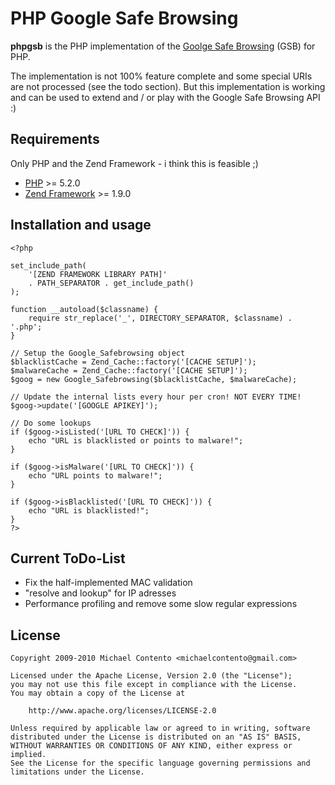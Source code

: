 PHP Google Safe Browsing
========================

**phpgsb** is the PHP implementation of the [Goolge Safe Browsing](http://code.google.com/apis/safebrowsing/) (GSB) for PHP.

The implementation is not 100% feature complete and some special URIs are not processed (see the todo section). 
But this implementation is working and can be used to extend and / or play with the Google Safe Browsing API :)

Requirements
------------

Only PHP and the Zend Framework - i think this is feasible ;)

* [PHP](http://www.php.net/) >= 5.2.0
* [Zend Framework](http://framework.zend.com/) >= 1.9.0

Installation and usage
----------------------

    <?php

    set_include_path(
        '[ZEND FRAMEWORK LIBRARY PATH]' 
        . PATH_SEPARATOR . get_include_path()
    );

    function __autoload($classname) {
        require str_replace('_', DIRECTORY_SEPARATOR, $classname) . '.php';
    }

    // Setup the Google_Safebrowsing object
    $blacklistCache = Zend_Cache::factory('[CACHE SETUP]');
    $malwareCache = Zend_Cache::factory('[CACHE SETUP]');
    $goog = new Google_Safebrowsing($blacklistCache, $malwareCache);

    // Update the internal lists every hour per cron! NOT EVERY TIME!
    $goog->update('[GOOGLE APIKEY]');

    // Do some lookups
    if ($goog->isListed('[URL TO CHECK]')) {
        echo "URL is blacklisted or points to malware!";
    }

    if ($goog->isMalware('[URL TO CHECK]')) {
        echo "URL points to malware!";
    }

    if ($goog->isBlacklisted('[URL TO CHECK]')) {
        echo "URL is blacklisted!";
    }
    ?>

Current ToDo-List
-----------------

* Fix the half-implemented MAC validation
* "resolve and lookup" for IP adresses
* Performance profiling and remove some slow regular expressions

License
-------

    Copyright 2009-2010 Michael Contento <michaelcontento@gmail.com>

    Licensed under the Apache License, Version 2.0 (the "License");
    you may not use this file except in compliance with the License.
    You may obtain a copy of the License at

        http://www.apache.org/licenses/LICENSE-2.0

    Unless required by applicable law or agreed to in writing, software
    distributed under the License is distributed on an "AS IS" BASIS,
    WITHOUT WARRANTIES OR CONDITIONS OF ANY KIND, either express or implied.
    See the License for the specific language governing permissions and
    limitations under the License.
